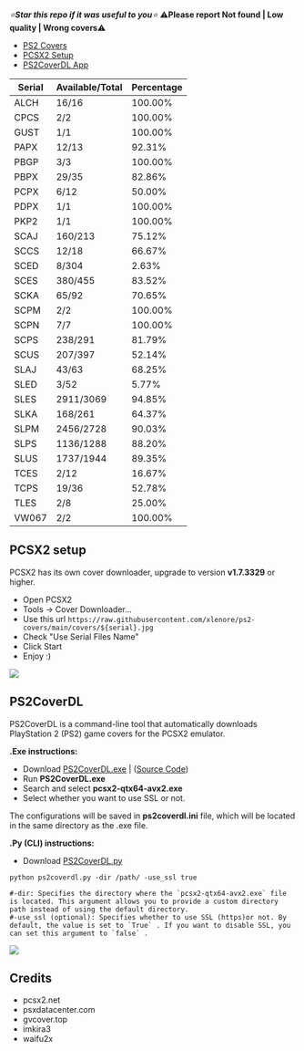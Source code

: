 *⭐**Star this repo if it was useful to you**⭐*
⚠️**Please report Not found | Low quality | Wrong covers**⚠️

- [PS2 Covers](https://github.com/xlenore/ps2-covers#ps2-covers  "PS2 Covers")
- [PCSX2 Setup](https://github.com/xlenore/ps2-covers#pcsx2-setup  "PCSX2 Setup")
- [PS2CoverDL App](https://github.com/xlenore/ps2-covers#PS2CoverDL)

| Serial | Available/Total | Percentage |
| ------ | --------------- | ---------- |
| ALCH | 16/16 | 100.00% |
| CPCS | 2/2 | 100.00% |
| GUST | 1/1 | 100.00% |
| PAPX | 12/13 | 92.31% |
| PBGP | 3/3 | 100.00% |
| PBPX | 29/35 | 82.86% |
| PCPX | 6/12 | 50.00% |
| PDPX | 1/1 | 100.00% |
| PKP2 | 1/1 | 100.00% |
| SCAJ | 160/213 | 75.12% |
| SCCS | 12/18 | 66.67% |
| SCED | 8/304 | 2.63% |
| SCES | 380/455 | 83.52% |
| SCKA | 65/92 | 70.65% |
| SCPM | 2/2 | 100.00% |
| SCPN | 7/7 | 100.00% |
| SCPS | 238/291 | 81.79% |
| SCUS | 207/397 | 52.14% |
| SLAJ | 43/63 | 68.25% |
| SLED | 3/52 | 5.77% |
| SLES | 2911/3069 | 94.85% |
| SLKA | 168/261 | 64.37% |
| SLPM | 2456/2728 | 90.03% |
| SLPS | 1136/1288 | 88.20% |
| SLUS | 1737/1944 | 89.35% |
| TCES | 2/12 | 16.67% |
| TCPS | 19/36 | 52.78% |
| TLES | 2/8 | 25.00% |
| VW067 | 2/2 | 100.00% |

## PCSX2 setup
PCSX2 has its own cover downloader, upgrade to version **v1.7.3329** or higher.
- Open PCSX2
- Tools -> Cover Downloader...
- Use this url `https://raw.githubusercontent.com/xlenore/ps2-covers/main/covers/${serial}.jpg`
- Check "Use Serial Files Name"
- Click Start
- Enjoy :)

[![](https://i.imgur.com/jTGL0HH.gif)](https://i.imgur.com/jTGL0HH.gif)

## PS2CoverDL
PS2CoverDL is a command-line tool that automatically downloads PlayStation 2 (PS2) game covers for the PCSX2 emulator.

**.Exe instructions:**
- Download [PS2CoverDL.exe](https://github.com/xlenore/ps2-covers/raw/main/ps2coverdl/ps2coverdl.exe) | ([Source Code](https://raw.githubusercontent.com/xlenore/ps2-covers/main/ps2coverdl/ps2coverdl.py))
- Run **PS2CoverDL.exe**
- Search and select **pcsx2-qtx64-avx2.exe**
- Select whether you want to use SSL or not.

The configurations will be saved in **ps2coverdl.ini** file, which will be located in the same directory as the .exe file.

**.Py (CLI) instructions:**
- Download [PS2CoverDL.py](https://github.com/xlenore/ps2-covers/raw/main/ps2coverdl/ps2coverdl.py)
```console
python ps2coverdl.py -dir /path/ -use_ssl true

#-dir: Specifies the directory where the `pcsx2-qtx64-avx2.exe` file is located. This argument allows you to provide a custom directory path instead of using the default directory.
#-use_ssl (optional): Specifies whether to use SSL (https)or not. By default, the value is set to `True` . If you want to disable SSL, you can set this argument to `false` .
```

[![](https://i.imgur.com/C8obFzK.png)](https://i.imgur.com/C8obFzK.png)

## Credits
* pcsx2.net
* psxdatacenter.com
* gvcover.top
* imkira3
* waifu2x